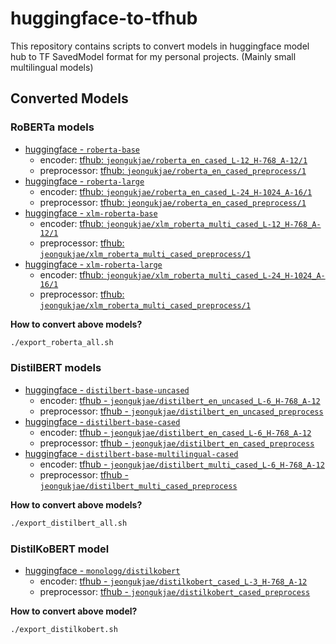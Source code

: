 # huggingface-to-tfhub

This repository contains scripts to convert models in huggingface model hub to TF SavedModel format for my personal projects. (Mainly small multilingual models)

## Converted Models

### RoBERTa models

- [huggingface - `roberta-base`](https://huggingface.co/roberta-base)
  - encoder: [tfhub: `jeongukjae/roberta_en_cased_L-12_H-768_A-12/1`](https://tfhub.dev/jeongukjae/roberta_en_cased_L-12_H-768_A-12/1)
  - preprocessor: [tfhub: `jeongukjae/roberta_en_cased_preprocess/1`](https://tfhub.dev/jeongukjae/roberta_en_cased_preprocess/1)
- [huggingface - `roberta-large`](https://huggingface.co/roberta-large)
  - encoder: [tfhub: `jeongukjae/roberta_en_cased_L-24_H-1024_A-16/1`](https://tfhub.dev/jeongukjae/roberta_en_cased_L-24_H-1024_A-16/1)
  - preprocessor: [tfhub: `jeongukjae/roberta_en_cased_preprocess/1`](https://tfhub.dev/jeongukjae/roberta_en_cased_preprocess/1)
- [huggingface - `xlm-roberta-base`](https://huggingface.co/xlm-roberta-base)
  - encoder: [tfhub: `jeongukjae/xlm_roberta_multi_cased_L-12_H-768_A-12/1`](https://tfhub.dev/jeongukjae/xlm_roberta_multi_cased_L-12_H-768_A-12/1)
  - preprocessor: [tfhub: `jeongukjae/xlm_roberta_multi_cased_preprocess/1`](https://tfhub.dev/jeongukjae/xlm_roberta_multi_cased_preprocess/1)
- [huggingface - `xlm-roberta-large`](https://huggingface.co/xlm-roberta-large)
  - encoder: [tfhub: `jeongukjae/xlm_roberta_multi_cased_L-24_H-1024_A-16/1`](https://tfhub.dev/jeongukjae/xlm_roberta_multi_cased_L-24_H-1024_A-16/1)
  - preprocessor: [tfhub: `jeongukjae/xlm_roberta_multi_cased_preprocess/1`](https://tfhub.dev/jeongukjae/xlm_roberta_multi_cased_preprocess/1)

**How to convert above models?**

```sh
./export_roberta_all.sh
```

### DistilBERT models

- [huggingface - `distilbert-base-uncased`](https://huggingface.co/distilbert-base-uncased)
  - encoder: [tfhub - `jeongukjae/distilbert_en_uncased_L-6_H-768_A-12`](https://tfhub.dev/jeongukjae/distilbert_en_uncased_L-6_H-768_A-12/1)
  - preprocessor: [tfhub - `jeongukjae/distilbert_en_uncased_preprocess`](https://tfhub.dev/jeongukjae/distilbert_en_uncased_preprocess/1)
- [huggingface - `distilbert-base-cased`](https://huggingface.co/distilbert-base-cased)
  - encoder: [tfhub - `jeongukjae/distilbert_en_cased_L-6_H-768_A-12`](https://tfhub.dev/jeongukjae/distilbert_en_cased_L-6_H-768_A-12/1)
  - preprocessor: [tfhub - `jeongukjae/distilbert_en_cased_preprocess`](https://tfhub.dev/jeongukjae/distilbert_en_cased_preprocess/1)
- [huggingface - `distilbert-base-multilingual-cased`](https://huggingface.co/distilbert-base-multilingual-cased)
  - encoder: [tfhub - `jeongukjae/distilbert_multi_cased_L-6_H-768_A-12`](https://tfhub.dev/jeongukjae/distilbert_multi_cased_L-6_H-768_A-12/1)
  - preprocessor: [tfhub - `jeongukjae/distilbert_multi_cased_preprocess`](https://tfhub.dev/jeongukjae/distilbert_multi_cased_preprocess/1)

**How to convert above models?**

```sh
./export_distilbert_all.sh
```

### DistilKoBERT model

- [huggingface - `monologg/distilkobert`](https://huggingface.co/monologg/distilkobert)
  - encoder: [tfhub - `jeongukjae/distilkobert_cased_L-3_H-768_A-12`](https://tfhub.dev/jeongukjae/distilkobert_cased_L-3_H-768_A-12/1)
  - preprocessor: [tfhub - `jeongukjae/distilkobert_cased_preprocess`](https://tfhub.dev/jeongukjae/distilkobert_cased_preprocess/1)

**How to convert above model?**

```sh
./export_distilkobert.sh
```
